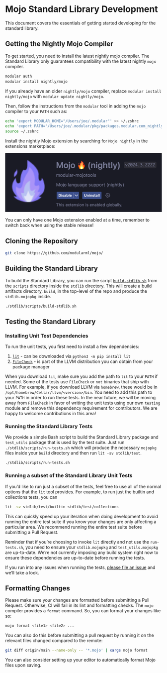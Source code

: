 # Mojo Standard Library Development

This document covers the essentials of getting started developing for the
standard library.

## Getting the Nightly Mojo Compiler

To get started, you need to install the latest nightly mojo compiler. The
Standard Library only guarantees compatibility with the latest nightly `mojo`
compiler.

```bash
modular auth
modular install nightly/mojo
```

If you already have an older `nightly/mojo` compiler, replace
`modular install nightly/mojo` with `modular update nightly/mojo`.

Then, follow the instructions from the `modular` tool in adding the `mojo`
compiler to your `PATH` such as:

```bash
echo 'export MODULAR_HOME="/Users/joe/.modular"' >> ~/.zshrc
echo 'export PATH="/Users/joe/.modular/pkg/packages.modular.com_nightly_mojo/bin:$PATH"' >> ~/.zshrc
source ~/.zshrc
```

Install the nightly Mojo extension by searching for `Mojo nightly` in the
extensions marketplace:

![mojo-nightly-extension](nightly-extension.png)

You can only have one Mojo extension enabled at a time, remember to switch back
when using the stable release!

## Cloning the Repository

```bash
git clone https://github.com/modularml/mojo/
```

## Building the Standard Library

To build the Standard Library, you can run the script
[`build-stdlib.sh`](../scripts/build-stdlib.sh) from the `scripts` directory
inside the `stdlib` directory. This will create a build artifacts directory,
`build`, in the top-level of the repo and produce the `stdlib.mojopkg` inside.

```bash
./stdlib/scripts/build-stdlib.sh
```

## Testing the Standard Library

### Installing Unit Test Dependencies

To run the unit tests, you first need to install a few dependencies:

1. [`lit`](https://llvm.org/docs/CommandGuide/lit.html) - can be downloaded via
   `python3 -m pip install lit`
2. [`FileCheck`](https://llvm.org/docs/CommandGuide/FileCheck.html) - is part of
   the LLVM distribution you can obtain from your package manager

When you download `lit`, make sure you add the path to `lit` to your `PATH` if
needed. Some of the tests use `FileCheck` or `not` binaries that ship with LLVM.
For example, if you download LLVM via `homebrew`, these would be in
`/opt/homebrew/Cellar/llvm/<version>/bin`. You need to add this path
to your `PATH` in order to run these tests. In the near future, we will be
moving away from `FileCheck` in favor of writing the unit tests using our own
`testing` module and remove this dependency requirement for contributors. We
are happy to welcome contributions in this area!

### Running the Standard Library Tests

We provide a simple Bash script to build the Standard Library package and
`test_utils` package that is used by the test suite.  Just run
`./stdlib/scripts/run-tests.sh` which will produce the necessary
`mojopkg` files inside your `build` directory and then run
`lit -sv stdlib/test`.

```bash
./stdlib/scripts/run-tests.sh
```

### Running a subset of the Standard Library Unit Tests

If you’d like to run just a subset of the tests, feel free to use all of the
normal options that the `lit` tool provides.  For example, to run just the
builtin and collections tests, you can

```bash
lit -sv stdlib/test/builtin stdlib/test/collections
```

This can quickly speed up your iteration when doing development to avoid running
the entire test suite if you know your changes are only affecting a particular
area. We recommend running the entire test suite before submitting a Pull
Request.

Reminder that if you’re choosing to invoke `lit` directly and not use the
`run-tests.sh`, you need to ensure your `stdlib.mojopkg` and
`test_utils.mojopkg` are up-to-date. We’re not currently imposing any build
system right now to ensure these dependencies are up-to-date before running the
tests.

If you run into any issues when running the tests,
[please file an issue](https://github.com/modularml/mojo/issues) and we’ll take
a look.

## Formatting Changes

Please make sure your changes are formatted before submitting a Pull Request.
Otherwise, CI will fail in its lint and formatting checks.  The `mojo` compiler
provides a `format` command.  So, you can format your changes like so:

```bash
mojo format <file1> <file2> ...
```

You can also do this before submitting a pull request by running it on the
relevant files changed compared to the remote:

```bash
git diff origin/main --name-only -- '*.mojo' | xargs mojo format
```

You can also consider setting up your editor to automatically format
Mojo files upon saving.
